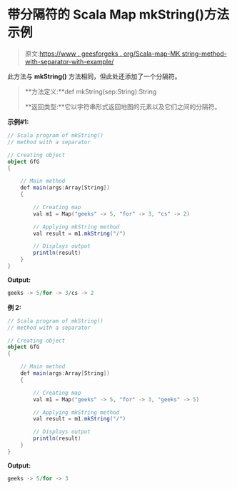 # 带分隔符的 Scala Map mkString()方法示例

> 原文:[https://www . geesforgeks . org/Scala-map-MK string-method-with-separator-with-example/](https://www.geeksforgeeks.org/scala-map-mkstring-method-with-a-separator-with-example/)

此方法与 **mkString()** 方法相同，但此处还添加了一个分隔符。

> **方法定义:**def mkString(sep:String):String
> 
> **返回类型:**它以字符串形式返回地图的元素以及它们之间的分隔符。

**示例#1:**

```scala
// Scala program of mkString()
// method with a separator

// Creating object
object GfG
{ 

    // Main method
    def main(args:Array[String])
    {

        // Creating map
        val m1 = Map("geeks" -> 5, "for" -> 3, "cs" -> 2)

        // Applying mkString method 
        val result = m1.mkString("/")

        // Displays output
        println(result)
    }
}
```

**Output:**

```scala
geeks -> 5/for -> 3/cs -> 2

```

**例 2:**

```scala
// Scala program of mkString()
// method with a separator

// Creating object
object GfG
{ 

    // Main method
    def main(args:Array[String])
    {

        // Creating map
        val m1 = Map("geeks" -> 5, "for" -> 3, "geeks" -> 5)

        // Applying mkString method 
        val result = m1.mkString("/")

        // Displays output
        println(result)
    }
}
```

**Output:**

```scala
geeks -> 5/for -> 3

```